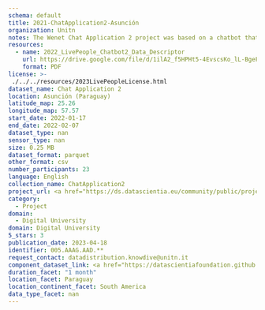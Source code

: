 ```yaml
---
schema: default
title: 2021-ChatApplication2-Asunción
organization: Unitn
notes: The Wenet Chat Application 2 project was based on a chatbot that interacted with university students in Italy, Denmark, Paraguay, the United Kingdom, and Mongolia. It was conducted from December 2021 till early 2022 to verify the diversity among students based on social practices. This project builds on the Wenet Chat Application Pilot I project. It was a European Union WeNet Horizon 2020-funded project with the overall goal of developing a diversity-aware, machine-mediated paradigm for social interactions. Data was collected with a Telegram Chatbot called Ask4help and the i-Log Application. Some of the data collected included the respondent’s career information (department, study course, study year,) and demographics (age, gender…). Questions were sent on the Telegram App and user answers were recorded, the i-Log App recorded sensor data (such as location, accelerometer…) from the user device. This data was collected in three phases, the first phase entailed interacting with the Telegram Chatbot, and sensor data was also collected during this phase. The second phase involved respondents answering a questionnaire, and in the third phase, they participated in a focus group to provide feedback.
resources:
  - name: 2022_LivePeople_Chatbot2_Data_Descriptor
    url: https://drive.google.com/file/d/1ilA2_f5HPHt5-4EvscsKo_lL-BgeFoF9/view?usp=sharing
    format: PDF
license: >-
 ./../../resources/2023LivePeopleLicense.html
dataset_name: Chat Application 2
location: Asunción (Paraguay)
latitude_map: 25.26
longitude_map: 57.57
start_date: 2022-01-17
end_date: 2022-02-07
dataset_type: nan
sensor_type: nan
size: 0.25 MB
dataset_format: parquet
other_format: csv
number_participants: 23
language: English
collection_name: ChatApplication2
project_url: <a href="https://ds.datascientia.eu/community/public/projects/46939d63-b717-474c-9aa6-51773556248f">https://ds.datascientia.eu/community/public/projects/46939d63-b717-474c-9aa6-51773556248f</a>
category: 
  - Project
domain: 
  - Digital University
domain: Digital University
5_stars: 3
publication_date: 2023-04-18
identifier: 005.AAAG.AAD.**
request_contact: datadistribution.knowdive@unitn.it
component_dataset_link: <a href="https://datascientiafoundation.github.io/LivePeople/datasets/2021-CH2-Asuncion-Diachronic-Interactions/">2021-CH2-Asuncion-Diachronic-Interactions</a>, <a href="https://datascientiafoundation.github.io/LivePeople/datasets/2021-CH2-Asuncion-Synchronic-Interactions/">2021-CH2-Asuncion-Synchronic-Interactions</a>
duration_facet: "1 month"
location_facet: Paraguay
location_continent_facet: South America
data_type_facet: nan
---
```

